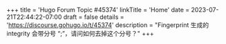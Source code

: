 +++
title = 'Hugo Forum Topic #45374'
linkTitle = 'Home'
date = 2023-07-21T22:44:22-07:00
draft = false
details = 'https://discourse.gohugo.io/t/45374'
description = "Fingerprint 生成的 integrity 会带分号 “;”，请问如何去掉这个分号？"
+++
